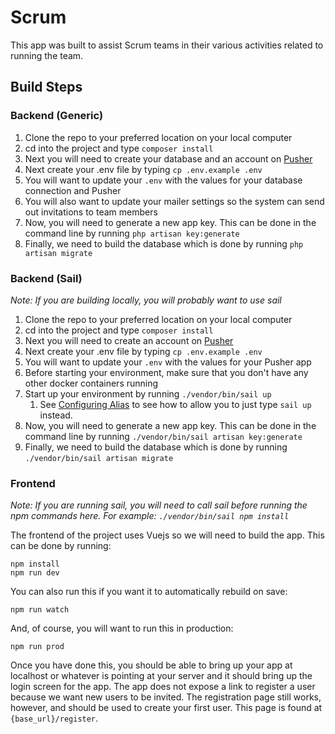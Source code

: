 # Scrum

This app was built to assist Scrum teams in their various activities related to running the team.

## Build Steps
### Backend (Generic)
1. Clone the repo to your preferred location on your local computer
2. cd into the project and type `composer install`
3. Next you will need to create your database and an account on [Pusher](https://www.pusher.com)
4. Next create your .env file by typing `cp .env.example .env`
5. You will want to update your `.env` with the values for your database connection and Pusher
6. You will also want to update your mailer settings so the system can send out invitations to team members
7. Now, you will need to generate a new app key. This can be done in the command line by running `php artisan key:generate`
8. Finally, we need to build the database which is done by running `php artisan migrate`

### Backend (Sail)
_Note: If you are building locally, you will probably want to use sail_
1. Clone the repo to your preferred location on your local computer
2. cd into the project and type `composer install`
3. Next you will need to create an account on [Pusher](https://www.pusher.com)
4. Next create your .env file by typing `cp .env.example .env`
5. You will want to update your `.env` with the values for your Pusher app
6. Before starting your environment, make sure that you don't have any other docker containers running
7. Start up your environment by running `./vendor/bin/sail up`
   1. See [Configuring Alias](https://laravel.com/docs/9.x/sail#configuring-a-shell-alias) to see how to allow you to just type `sail up` instead.
8. Now, you will need to generate a new app key. This can be done in the command line by running `./vendor/bin/sail artisan key:generate`
9. Finally, we need to build the database which is done by running `./vendor/bin/sail artisan migrate`

### Frontend
_Note: If you are running sail, you will need to call sail before running the npm commands here. For example: `./vendor/bin/sail npm install`_

The frontend of the project uses Vuejs so we will need to build the app. This can be done by running:
```
npm install
npm run dev
```
You can also run this if you want it to automatically rebuild on save: 
```
npm run watch
```
And, of course, you will want to run this in production:
```
npm run prod
```
Once you have done this, you should be able to bring up your app at localhost or whatever is pointing at your server
and it should bring up the login screen for the app. The app does not expose a link to register a user because we want
new users to be invited. The registration page still works, however, and should be used to create your first user. This
page is found at `{base_url}/register`.
